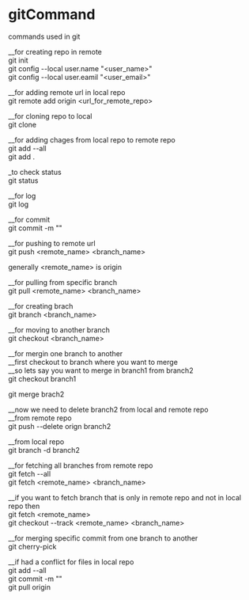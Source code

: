 # gitCommand
commands used in git

__for creating repo in remote   
git init   
git config --local user.name "<user_name>"   
git config --local user.eamil "<user_email>"   

__for adding remote url in local repo   
git remote add origin <url_for_remote_repo>   

__for cloning repo to local   
git clone <repo name>   

__for adding chages from local repo to remote repo   
git add --all  
<OR> git add .  

_to check status   
git status   

__for log   
git log   
 
__for commit   
git commit -m "<message for commit>"   

__for pushing to remote url   
git push <remote_name> <branch_name>   

generally <remote_name> is origin   

__for pulling from specific branch   
git pull <remote_name> <branch_name>   

__for creating brach   
git branch <branch_name>   

__for moving to another branch   
git checkout <branch_name>   

__for mergin one branch to another   
__first checkout to branch where you want to merge   
__so lets say you want to merge in branch1 from branch2   
git checkout branch1   

git merge brach2    

__now we need to delete branch2 from local and remote repo    
__from remote repo   
git push --delete orign branch2   

__from local repo    
git branch -d branch2   

__for fetching all branches from remote repo   
git fetch --all   
<OR> git fetch <remote_name> <branch_name>    

__if you want to fetch branch that is only in remote repo and not in local repo then   
git fetch <remote_name>   
git checkout --track <remote_name> <branch_name>   

__for merging specific commit from one branch to another   
git cherry-pick <commit hash>   

__if had a conflict for files in local repo  
git add --all   
git commit -m "<message>"  
git pull origin   


